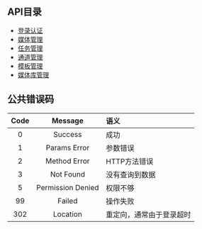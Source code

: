 ## API目录
* [登录认证](Authenticate.md)
* [媒体管理](MediaManage.md)
* [任务管理](Job.md)
* [通道管理](Pipeline.md)
* [模板管理](Preset.md)
* [媒体库管理](Storage.md)

## 公共错误码
| Code | Message | 语义 |
| :---: | :----: | :--- |
| 0    | Success       | 成功    |
| 1    | Params Error | 参数错误    |
| 2    | Method Error | HTTP方法错误    |
| 3    | Not Found       | 没有查询到数据 |
| 5    | Permission Denied | 权限不够  |
| 99    | Failed| 操作失败  |
| 302    | Location | 重定向，通常由于登录超时  |
